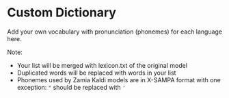 # Custom Dictionary

Add your own vocabulary with pronunciation (phonemes) for each language here.  
  
Note:
- Your list will be merged with lexicon.txt of the original model
- Duplicated words will be replaced with words in your list
- Phonemes used by Zamia Kaldi models are in X-SAMPA format with one exception: `"` should be replaced with `'`
